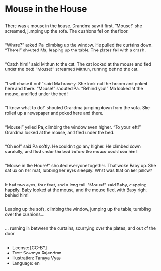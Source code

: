 # Mouse in the House

##
There was a mouse in the house. Grandma saw it first.
"Mouse!" she screamed, jumping up the sofa. The cushions fell on the floor.

##
“Where?” asked Pa, climbing up the window. He pulled the curtains down. “There!” shouted Ma, leaping up the table. The plates fell with a crash.

##
“Catch him!” said Mithun to the cat. The cat looked at the mouse and fled under the bed!
“Mouse!” screamed Mithun, running behind the cat.

##
“I will chase it out!” said Ma bravely. She took out the broom and poked here and there. “Mouse!” shouted Pa. “Behind you!”
Ma looked at the mouse, and fled under the bed!

##
"I know what to do!" shouted Grandma jumping down from the sofa. She rolled up a newspaper and poked here and there.

##
“Mouse!” yelled Pa, climbing the window even higher.
“To your left!” Grandma looked at the mouse, and fled under the bed.

##
“Oh no!” said Pa softly. He couldn't go any higher. He climbed down carefully, and fled under the bed before the mouse could see him!

##
"Mouse in the House!" shouted everyone together. That woke Baby up. She sat up on her mat, rubbing her eyes sleepily. What was that on her pillow?

##
It had two eyes, four feet, and a long tail.
"Mouse!" said Baby, clapping happily. Baby looked at the mouse, and the mouse fled, with Baby right behind him!

##
Leaping up the sofa, climbing the window, jumping up the table, tumbling over the cushions...

##
... running in between the curtains, scurrying over the plates, and out of the door!

##
* License: [CC-BY]
* Text: Sowmya Rajendran
* Illustration: Tanaya Vyas
* Language: en
